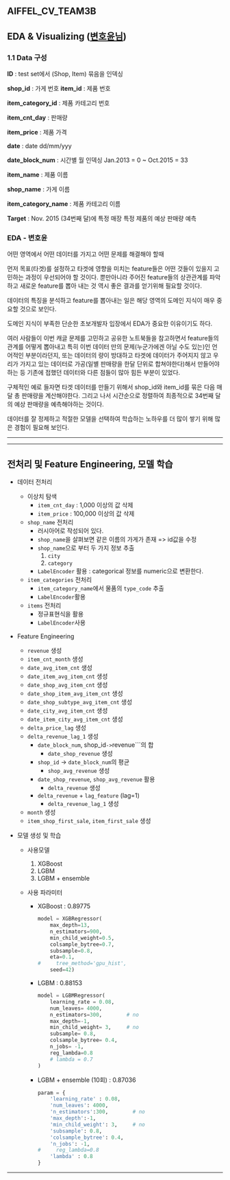 ## AIFFEL_CV_TEAM3B



## EDA & Visualizing ([변호윤님](https://github.com/hybyun0121))

### 1.1 Data 구성

**ID** : test set에서 (Shop, Item) 묶음을 인덱싱

**shop_id** : 가게 번호
**item_id** : 제품 번호

**item_category_id** : 제품 카테고리 번호

**item_cnt_day** : 판매량

**item_price** : 제품 가격

**date** : date dd/mm/yyy

**date_block_num** : 시간별 월 인덱싱 Jan.2013 = 0 ~ Oct.2015 = 33

**item_name** : 제품 이름

**shop_name** : 가게 이름

**item_category_name** : 제품 카테고리 이름

**Target** : Nov. 2015 (34번째 달)에 특정 매장 특정 제품의 예상 판매량 예측

### EDA - 변호윤

어떤 영역에서 어떤 데이터를 가지고 어떤 문제를 해결해야 할때

먼저 목표(타겟)를 설정하고 타겟에 영향을 미치는 feature들은 어떤 것들이 있을지 고민하는 과정이 우선되어야 할 것이다. 뿐만아니라 주어진 feature들의 상관관계를 파악하고 새로운 feature를 뽑아 내는 것 역시 좋은 결과를 얻기위해 필요할 것이다.

데이터의 특징을 분석하고 feature를 뽑아내는 일은 해당 영역의 도메인 지식이 매우 중요할 것으로 보인다.

도메인 지식이 부족한 단순한 초보개발자 입장에서 EDA가 중요한 이유이기도 하다.

여러 사람들이 이번 캐글 문제를 고민하고 공유한 노트북들을 참고하면서 feature들의 관계를 어떻게 뽑아내고 특히 이번 데이터 만의 문제(누군가에겐 아닐 수도 있는)인 언어적인 부분이라던지, 또는 데이터의 량이 방대하고 타겟에 데이터가 주어지지 않고 우리가 가지고 있는 데이터로 가공(일별 판매량을 한달 단위로 합쳐야한다)해서 만들어야하는 등 기존에 접했던 데이터와 다른 점들이 많아 힘든 부분이 있었다.

구체적인 예로 들자면 타겟 데이터를 만들기 위해서 shop_id와 item_id를 묶은 다음 매달 총 판매량을 계산해야한다. 그리고 나서 시간순으로 정렬하여 최종적으로 34번째 달의 예상 판매량을 예측해야하는 것이다.

데이터를 잘 정제하고 적절한 모델을 선택하여 학습하는 노하우를 더 많이 쌓기 위해 많은 경험이 필요해 보인다.

---

---





## 전처리 및 Feature Engineering, 모델 학습

- 데이터 전처리

  - 이상치 탐색
    - ```item_cnt_day``` : 1,000 이상의 값 삭제
    - ```item_price``` : 100,000 이상의 값 삭제
  - ```shop_name``` 전처리
    - 러시아어로 작성되어 있다.
    - ```shop_name```을 살펴보면 같은 이름의 가게가 존재 => id값을 수정
    - ```shop_name```으로 부터 두 가지 정보 추출
      1. ```city```
      2. ```category```
    - ```LabelEncoder``` 활용 : categorical 정보를 numeric으로 변환한다.
  - ```item_categories``` 전처리
    - ```item_category_name```에서 물품의 ```type_code``` 추출
    - ```LabelEncoder```활용
  - ```items``` 전처리
    - 정규표현식을 활용
    - ```LabelEncoder```사용

  

- Feature Engineering

  - ```revenue```  생성
  - ```item_cnt_month``` 생성
  -  ```date_avg_item_cnt``` 생성
  - ```date_item_avg_item_cnt``` 생성
  - ```date_shop_avg_item_cnt``` 생성
  - ```date_shop_item_avg_item_cnt``` 생성
  - ```date_shop_subtype_avg_item_cnt``` 생성
  - ```date_city_avg_item_cnt``` 생성
  - ```date_item_city_avg_item_cnt``` 생성
  - ```delta_price_lag``` 생성
  - ```delta_revenue_lag_1``` 생성
    - ```date_block_num```, shop_id``` -> ```revenue```의 합
        - ```date_shop_revenue``` 생성
    - ```shop_id``` -> ```date_block_num```의 평균
        - ```shop_avg_revenue``` 생성
    - ```date_shop_revenue```, ```shop_avg_revenue``` 활용
        - ```delta_revenue``` 생성
    - ```delta_revenue``` + ```lag_feature``` (lag=1)
        - ```delta_revenue_lag_1``` 생성
  - ```month``` 생성
  - ```item_shop_first_sale```, ```item_first_sale``` 생성

- 모델 생성 및 학습

  - 사용모델

    1. XGBoost
    2. LGBM
    3. LGBM + ensemble

  - 사용 파라미터

    - XGBoost : 0.89775

      ```python
      model = XGBRegressor(
          max_depth=13,
          n_estimators=900,
          min_child_weight=0.5, 
          colsample_bytree=0.7, 
          subsample=0.8, 
          eta=0.1,
      #     tree_method='gpu_hist',
          seed=42)
      
      ```

    - LGBM : 0.88153

      ```python
      model = LGBMRegressor(
          learning_rate = 0.08,
          num_leaves= 4000,
          n_estimators=300,        # no
          max_depth=-1,
          min_child_weight= 3,     # no
          subsample= 0.8,
          colsample_bytree= 0.4,
          n_jobs= -1,
          reg_lambda=0.8
          # lambda = 0.7
      )
      ```

    - LGBM + ensemble (10회) : 0.87036

      ```python
      param = {
          'learning_rate' : 0.08,
          'num_leaves': 4000,
          'n_estimators':300,        # no
          'max_depth':-1,
          'min_child_weight': 3,     # no
          'subsample': 0.8,
          'colsample_bytree': 0.4,
          'n_jobs': -1,
      #     reg_lambda=0.8
          'lambda' : 0.8
      }
      ```

---

